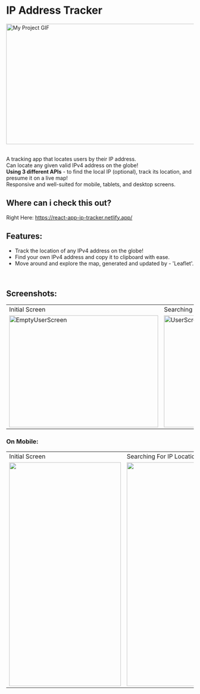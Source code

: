 # IP Address Tracker

<img align="center" src="https://user-images.githubusercontent.com/97472180/196443648-30870f0c-fe51-4971-949a-6458f873f54f.gif"
alt="My Project GIF" width="600" height="323">  
<br>

A tracking app that locates users by their IP address.<br />
Can locate any given valid IPv4 address on the globe! <br />
**Using 3 different APIs** - to find the local IP (optional), track its location, and presume it on a live map! <br />
Responsive and well-suited for mobile, tablets, and desktop screens.

## Where can i check this out?

Right Here: https://react-app-ip-tracker.netlify.app/
<br />

## Features:

- Track the location of any IPv4 address on the globe!
- Find your own IPv4 address and copy it to clipboard with ease.
- Move around and explore the map, generated and updated by - 'Leaflet'.

<br />

## Screenshots:

<p align="center">
<table>
<tr>
<td>Initial Screen</td>
<td>Searching For IP Location</td>
</tr>
<tr>
<td><img src="https://user-images.githubusercontent.com/97472180/196441374-09abfd78-c2d8-4144-8d4a-1e0bca7322fa.PNG" height="300" width="400" alt="EmptyUserScreen" ></td>
<td><img src="https://user-images.githubusercontent.com/97472180/196292214-c8257b3b-afb8-4a9a-8bfc-4387342e059e.PNG" height="300" width="400" alt="UserScreen">  </td>
</tr>
</table>
</p>

### On Mobile:

<p align="center">
<table>
  <tr>
     <td>Initial Screen</td>
    <td>Searching For IP Location</td>
  </tr>
  <tr>
    <td><img src="https://user-images.githubusercontent.com/97472180/196441004-d5c792e7-8eae-49db-a57e-5d075bccad00.PNG" width=300 height=600></td>
    <td><img src="https://user-images.githubusercontent.com/97472180/196293434-df295ada-a015-4003-ab0a-5bc1dd7db692.PNG" width=300 height=600></td>
  </tr>
 </table>
</p>

